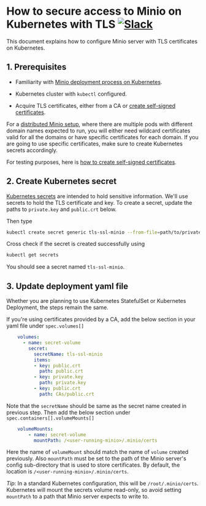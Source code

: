 # How to secure access to Minio on Kubernetes with TLS [![Slack](https://slack.minio.io/slack?type=svg)](https://slack.minio.io)

This document explains how to configure Minio server with TLS certificates on Kubernetes.

## 1. Prerequisites

- Familiarity with [Minio deployment process on Kubernetes](https://docs.minio.io/docs/deploy-minio-on-kubernetes).

- Kubernetes cluster with `kubectl` configured.

- Acquire TLS certificates, either from a CA or [create self-signed certificates](https://docs.minio.io/docs/how-to-secure-access-to-minio-server-with-tls).

For a [distributed Minio setup](https://docs.minio.io/docs/distributed-minio-quickstart-guide), where there are multiple pods with different domain names expected to run, you will either need wildcard certificates valid for all the domains or have specific certificates for each domain. If you are going to use specific certificates, make sure to create Kubernetes secrets accordingly.

For testing purposes, here is [how to create self-signed certificates](https://github.com/scriptburn/minio/tree/master/docs/tls#3-generate-self-signed-certificates).

## 2. Create Kubernetes secret

[Kubernetes secrets](https://kubernetes.io/docs/concepts/configuration/secret) are intended to hold sensitive information. 
We'll use secrets to hold the TLS certificate and key. To create a secret, update the paths to `private.key` and `public.crt` 
below.

Then type

```sh
kubectl create secret generic tls-ssl-minio --from-file=path/to/private.key --from-file=path/to/public.crt
```

Cross check if the secret is created successfully using 

```sh
kubectl get secrets
```

You should see a secret named `tls-ssl-minio`.

## 3. Update deployment yaml file

Whether you are planning to use Kubernetes StatefulSet or Kubernetes Deployment, the steps remain the same.

If you're using certificates provided by a CA, add the below section in your yaml file under `spec.volumes[]`

```yaml
    volumes:
      - name: secret-volume
        secret:
          secretName: tls-ssl-minio
          items:
          - key: public.crt
            path: public.crt
          - key: private.key
            path: private.key
          - key: public.crt
            path: CAs/public.crt
```

Note that the `secretName` should be same as the secret name created in previous step. Then add the below section under
`spec.containers[].volumeMounts[]`

```yaml
    volumeMounts:
        - name: secret-volume
          mountPath: /<user-running-minio>/.minio/certs
```

Here the name of `volumeMount` should match the name of `volume` created previously. Also `mountPath` must be set to the path of
the Minio server's config sub-directory that is used to store certificates. By default, the location is
`/<user-running-minio>/.minio/certs`.

*Tip*: In a standard Kubernetes configuration, this will be `/root/.minio/certs`. Kubernetes will mount the secrets volume read-only, 
so avoid setting `mountPath` to a path that Minio server expects to write to.
